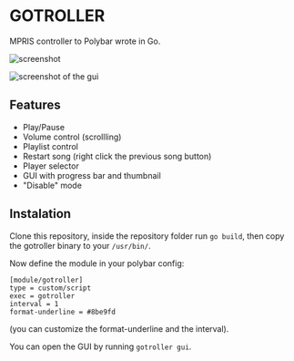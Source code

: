 # GOTROLLER

MPRIS controller to Polybar wrote in Go.

![screenshot](https://i.imgur.com/FFmjBnu.png)

![screenshot of the gui](https://i.imgur.com/LYGRtex.png)


## Features
- Play/Pause
- Volume control (scrollling)
- Playlist control
- Restart song (right click the previous song button)
- Player selector
- GUI with progress bar and thumbnail
- "Disable" mode

## Instalation
Clone this repository, inside the repository folder run `go build`, then copy 
the gotroller binary to your `/usr/bin/`.

Now define the module in your polybar config:
```
[module/gotroller]
type = custom/script
exec = gotroller
interval = 1
format-underline = #8be9fd
```
(you can customize the format-underline and the interval).

You can open the GUI by running `gotroller gui`.

